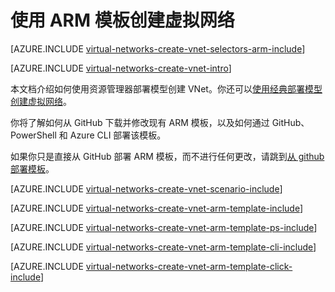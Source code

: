 <properties
   pageTitle="使用 ARM 模板创建虚拟网络 | Windows Azure"
   description="了解如何使用 ARM 模板|资源管理器创建虚拟网络。"
   services="virtual-network"
   documentationCenter=""
   authors="telmosampaio"
   manager="carmonm"
   editor=""
   tags="azure-resource-manager"/>

<tags
	ms.service="virtual-network"
	ms.date="12/07/2015"
	wacn.date="01/14/2016"/>

# 使用 ARM 模板创建虚拟网络

[AZURE.INCLUDE [virtual-networks-create-vnet-selectors-arm-include](../includes/virtual-networks-create-vnet-selectors-arm-include.md)]

[AZURE.INCLUDE [virtual-networks-create-vnet-intro](../includes/virtual-networks-create-vnet-intro-include.md)]

本文档介绍如何使用资源管理器部署模型创建 VNet。你还可以[使用经典部署模型创建虚拟网络](/documentation/articles/virtual-networks-create-vnet-classic-pportal)。

你将了解如何从 GitHub 下载并修改现有 ARM 模板，以及如何通过 GitHub、PowerShell 和 Azure CLI 部署该模板。

如果你只是直接从 GitHub 部署 ARM 模板，而不进行任何更改，请跳到[从 github 部署模板](#deploy-the-arm-template-by-using-click-to-deploy)。

[AZURE.INCLUDE [virtual-networks-create-vnet-scenario-include](../includes/virtual-networks-create-vnet-scenario-include.md)]

[AZURE.INCLUDE [virtual-networks-create-vnet-arm-template-include](../includes/virtual-networks-create-vnet-arm-template-include.md)]

[AZURE.INCLUDE [virtual-networks-create-vnet-arm-template-ps-include](../includes/virtual-networks-create-vnet-arm-template-ps-include.md)]

[AZURE.INCLUDE [virtual-networks-create-vnet-arm-template-cli-include](../includes/virtual-networks-create-vnet-arm-template-cli-include.md)]

[AZURE.INCLUDE [virtual-networks-create-vnet-arm-template-click-include](../includes/virtual-networks-create-vnet-arm-template-click-include.md)]

<!---HONumber=69-->